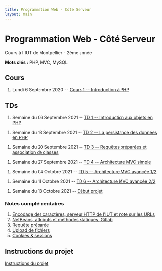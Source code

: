 ```yaml
---
title: Programmation Web - Côté Serveur
layout: main
---
```


# Programmation Web - Côté Serveur
Cours à l'IUT de Montpellier - 2ème année

**Mots clés :** PHP, MVC, MySQL

## Cours

1. Lundi 6 Septembre 2020 -- [Cours 1 -- Introduction à PHP](classes/class1.html)  
   <!-- Accéder à l'[amphi à distance via Moodle](https://moodle.umontpellier.fr/mod/bigbluebuttonbn/view.php?id=291203) -->
   <!-- et à son enregistrement -->

## TDs

1. Semaine du 06 Septembre 2021 -- [TD 1 -- Introduction aux objets en PHP](tutorials/tutorial1.html) 
<!-- ([English version](tutorials/tutorial1-en.html)) -->
1. Semaine du 13 Septembre 2021 -- [TD 2 -- La persistance des données en PHP](tutorials/tutorial2.html) 
<!-- ([English version](tutorials/tutorial2-en.html)) -->
 1. Semaine du 20 Septembre 2021 -- [TD 3 -- Requêtes préparées et association de classes](tutorials/tutorial3.html)
<!-- <\!-- ([English version](tutorials/tutorial3-en.html)) -\-> -->
1. Semaine du 27 Septembre 2021 --  [TD 4 -- Architecture MVC simple](tutorials/tutorial4.html)
<!-- <\!-- ([English version](tutorials/tutorial4-en.html)) -\-> -->
1. Semaine du 04 Octobre 2021 -- [TD 5 -- Architecture MVC avancée 1/2](tutorials/tutorial5.html)
<!-- <\!-- ([English version](tutorials/tutorial5-en.html)) -\-> -->
1. Semaine du 11 Octobre 2021 --  [TD 6 -- Architecture MVC avancée 2/2](tutorials/tutorial6.html)
<!-- <\!-- ([English version](tutorials/tutorial6-en.html)) -\-> -->
1. Semaine du 18 Octobre 2021 --  [Début projet](projet.html) 
<!-- 1. Semaine du 25 Octobre 2021 -- [Projet](projet.html) -->
<!-- 1. Semaine du 08 Novembre 2021 -- -->
<!--    [TD 7 -- Cookies & Sessions](tutorials/tutorial7.html) ([English version](tutorials/tutorial7-en.html)) puis projet -->
<!-- 1. Semaine du 15 Novembre 2021 -- -->
<!--    [TD 8 -- Authentification & Validation par email](tutorials/tutorial8.html) ([English version](tutorials/tutorial8-en.html)) -->
<!--    puis projet -->
<!-- 1. Semaine du 22 Novembre 2021 -- 3h projet -->
<!-- 1. Semaine du 29 Novembre 2021 -- 3h projet -->
<!-- 1. Semaine du 06 Décembre 2021 -- soutenances du projet -->
<!-- 1. Semaine du 13 Décembre -- examen -->

### Notes complémentaires

1. [Encodage des caractères, serveur HTTP de l'IUT et note sur les URLs]({{site.baseurl}}/assets/tut1-complement.html)
2. [NetBeans, attributs et méthodes statiques, Gitlab]({{site.baseurl}}/assets/tut2-complement.html)
3. [Requête préparée]({{site.baseurl}}/assets/tut3-complement.html)
4. [Upload de fichiers]({{site.baseurl}}/assets/tut4-complement.html)
5. [Cookies & sessions]({{site.baseurl}}/assets/tut7-complement.html)


## Instructions du projet

[Instructions du projet](projet.html)


<!-- ## Chat -->

<!-- Le chat -->
<!-- [gitter.im/romainlebreton/ProgWeb-CoteServeur ![Join the chat at https://gitter.im/romainlebreton/ProgWeb-CoteServeur](https://badges.gitter.im/romainlebreton/ProgWeb-CoteServeur.svg)](https://gitter.im/romainlebreton/ProgWeb-CoteServeur) -->
<!-- vous permet de discuter au sujet de ce cours à tout moment (nécessite un compte GitHub ou Twitter). -->
